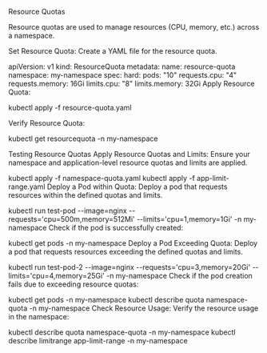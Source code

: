 Resource Quotas

Resource quotas are used to manage resources (CPU, memory, etc.) across a namespace.

Set Resource Quota:
Create a YAML file for the resource quota.

apiVersion: v1
kind: ResourceQuota
metadata:
  name: resource-quota
  namespace: my-namespace
spec:
  hard:
    pods: "10"
    requests.cpu: "4"
    requests.memory: 16Gi
    limits.cpu: "8"
    limits.memory: 32Gi
Apply Resource Quota:

kubectl apply -f resource-quota.yaml

Verify Resource Quota:

kubectl get resourcequota -n my-namespace


Testing Resource Quotas
Apply Resource Quotas and Limits:
Ensure your namespace and application-level resource quotas and limits are applied.


kubectl apply -f namespace-quota.yaml
kubectl apply -f app-limit-range.yaml
Deploy a Pod within Quota:
Deploy a pod that requests resources within the defined quotas and limits.


kubectl run test-pod --image=nginx --requests='cpu=500m,memory=512Mi' --limits='cpu=1,memory=1Gi' -n my-namespace
Check if the pod is successfully created:


kubectl get pods -n my-namespace
Deploy a Pod Exceeding Quota:
Deploy a pod that requests resources exceeding the defined quotas and limits.


kubectl run test-pod-2 --image=nginx --requests='cpu=3,memory=20Gi' --limits='cpu=4,memory=25Gi' -n my-namespace
Check if the pod creation fails due to exceeding resource quotas:


kubectl get pods -n my-namespace
kubectl describe quota namespace-quota -n my-namespace
Check Resource Usage:
Verify the resource usage in the namespace:


kubectl describe quota namespace-quota -n my-namespace
kubectl describe limitrange app-limit-range -n my-namespace

